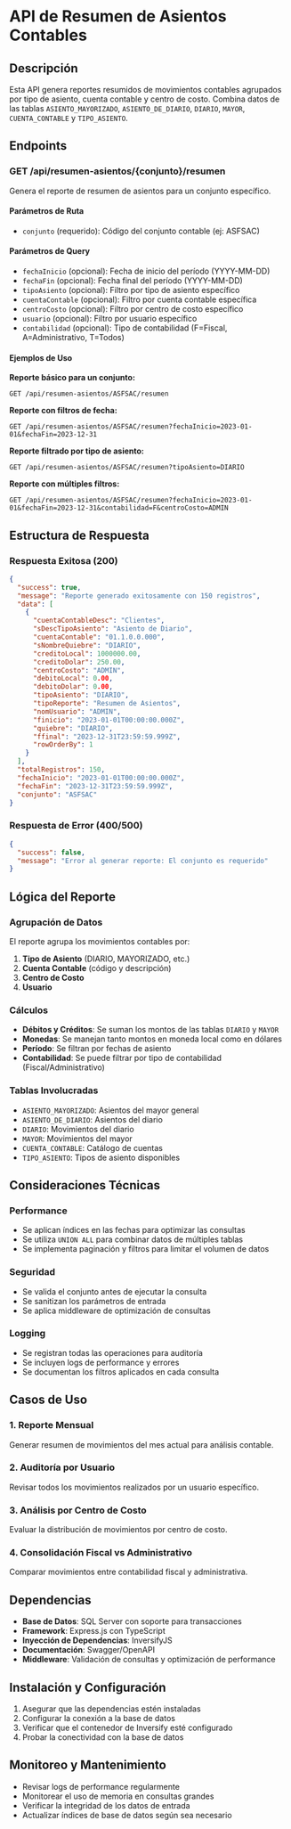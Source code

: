 # API de Resumen de Asientos Contables

## Descripción
Esta API genera reportes resumidos de movimientos contables agrupados por tipo de asiento, cuenta contable y centro de costo. Combina datos de las tablas `ASIENTO_MAYORIZADO`, `ASIENTO_DE_DIARIO`, `DIARIO`, `MAYOR`, `CUENTA_CONTABLE` y `TIPO_ASIENTO`.

## Endpoints

### GET /api/resumen-asientos/{conjunto}/resumen
Genera el reporte de resumen de asientos para un conjunto específico.

#### Parámetros de Ruta
- `conjunto` (requerido): Código del conjunto contable (ej: ASFSAC)

#### Parámetros de Query
- `fechaInicio` (opcional): Fecha de inicio del período (YYYY-MM-DD)
- `fechaFin` (opcional): Fecha final del período (YYYY-MM-DD)
- `tipoAsiento` (opcional): Filtro por tipo de asiento específico
- `cuentaContable` (opcional): Filtro por cuenta contable específica
- `centroCosto` (opcional): Filtro por centro de costo específico
- `usuario` (opcional): Filtro por usuario específico
- `contabilidad` (opcional): Tipo de contabilidad (F=Fiscal, A=Administrativo, T=Todos)

#### Ejemplos de Uso

**Reporte básico para un conjunto:**
```
GET /api/resumen-asientos/ASFSAC/resumen
```

**Reporte con filtros de fecha:**
```
GET /api/resumen-asientos/ASFSAC/resumen?fechaInicio=2023-01-01&fechaFin=2023-12-31
```

**Reporte filtrado por tipo de asiento:**
```
GET /api/resumen-asientos/ASFSAC/resumen?tipoAsiento=DIARIO
```

**Reporte con múltiples filtros:**
```
GET /api/resumen-asientos/ASFSAC/resumen?fechaInicio=2023-01-01&fechaFin=2023-12-31&contabilidad=F&centroCosto=ADMIN
```

## Estructura de Respuesta

### Respuesta Exitosa (200)
```json
{
  "success": true,
  "message": "Reporte generado exitosamente con 150 registros",
  "data": [
    {
      "cuentaContableDesc": "Clientes",
      "sDescTipoAsiento": "Asiento de Diario",
      "cuentaContable": "01.1.0.0.000",
      "sNombreQuiebre": "DIARIO",
      "creditoLocal": 1000000.00,
      "creditoDolar": 250.00,
      "centroCosto": "ADMIN",
      "debitoLocal": 0.00,
      "debitoDolar": 0.00,
      "tipoAsiento": "DIARIO",
      "tipoReporte": "Resumen de Asientos",
      "nomUsuario": "ADMIN",
      "finicio": "2023-01-01T00:00:00.000Z",
      "quiebre": "DIARIO",
      "ffinal": "2023-12-31T23:59:59.999Z",
      "rowOrderBy": 1
    }
  ],
  "totalRegistros": 150,
  "fechaInicio": "2023-01-01T00:00:00.000Z",
  "fechaFin": "2023-12-31T23:59:59.999Z",
  "conjunto": "ASFSAC"
}
```

### Respuesta de Error (400/500)
```json
{
  "success": false,
  "message": "Error al generar reporte: El conjunto es requerido"
}
```

## Lógica del Reporte

### Agrupación de Datos
El reporte agrupa los movimientos contables por:
1. **Tipo de Asiento** (DIARIO, MAYORIZADO, etc.)
2. **Cuenta Contable** (código y descripción)
3. **Centro de Costo**
4. **Usuario**

### Cálculos
- **Débitos y Créditos**: Se suman los montos de las tablas `DIARIO` y `MAYOR`
- **Monedas**: Se manejan tanto montos en moneda local como en dólares
- **Período**: Se filtran por fechas de asiento
- **Contabilidad**: Se puede filtrar por tipo de contabilidad (Fiscal/Administrativo)

### Tablas Involucradas
- `ASIENTO_MAYORIZADO`: Asientos del mayor general
- `ASIENTO_DE_DIARIO`: Asientos del diario
- `DIARIO`: Movimientos del diario
- `MAYOR`: Movimientos del mayor
- `CUENTA_CONTABLE`: Catálogo de cuentas
- `TIPO_ASIENTO`: Tipos de asiento disponibles

## Consideraciones Técnicas

### Performance
- Se aplican índices en las fechas para optimizar las consultas
- Se utiliza `UNION ALL` para combinar datos de múltiples tablas
- Se implementa paginación y filtros para limitar el volumen de datos

### Seguridad
- Se valida el conjunto antes de ejecutar la consulta
- Se sanitizan los parámetros de entrada
- Se aplica middleware de optimización de consultas

### Logging
- Se registran todas las operaciones para auditoría
- Se incluyen logs de performance y errores
- Se documentan los filtros aplicados en cada consulta

## Casos de Uso

### 1. Reporte Mensual
Generar resumen de movimientos del mes actual para análisis contable.

### 2. Auditoría por Usuario
Revisar todos los movimientos realizados por un usuario específico.

### 3. Análisis por Centro de Costo
Evaluar la distribución de movimientos por centro de costo.

### 4. Consolidación Fiscal vs Administrativo
Comparar movimientos entre contabilidad fiscal y administrativa.

## Dependencias

- **Base de Datos**: SQL Server con soporte para transacciones
- **Framework**: Express.js con TypeScript
- **Inyección de Dependencias**: InversifyJS
- **Documentación**: Swagger/OpenAPI
- **Middleware**: Validación de consultas y optimización de performance

## Instalación y Configuración

1. Asegurar que las dependencias estén instaladas
2. Configurar la conexión a la base de datos
3. Verificar que el contenedor de Inversify esté configurado
4. Probar la conectividad con la base de datos

## Monitoreo y Mantenimiento

- Revisar logs de performance regularmente
- Monitorear el uso de memoria en consultas grandes
- Verificar la integridad de los datos de entrada
- Actualizar índices de base de datos según sea necesario

